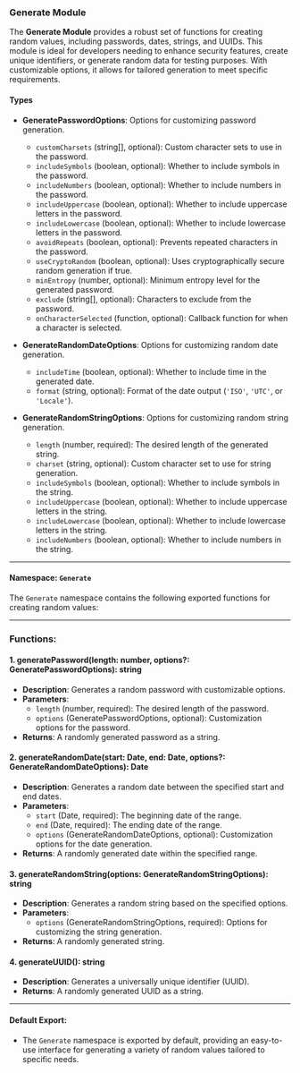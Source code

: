 ### Generate Module

The **Generate Module** provides a robust set of functions for creating random values, including passwords, dates, strings, and UUIDs. This module is ideal for developers needing to enhance security features, create unique identifiers, or generate random data for testing purposes. With customizable options, it allows for tailored generation to meet specific requirements.

#### Types

- **GeneratePasswordOptions**: Options for customizing password generation.
  - `customCharsets` (string[], optional): Custom character sets to use in the password.
  - `includeSymbols` (boolean, optional): Whether to include symbols in the password.
  - `includeNumbers` (boolean, optional): Whether to include numbers in the password.
  - `includeUppercase` (boolean, optional): Whether to include uppercase letters in the password.
  - `includeLowercase` (boolean, optional): Whether to include lowercase letters in the password.
  - `avoidRepeats` (boolean, optional): Prevents repeated characters in the password.
  - `useCryptoRandom` (boolean, optional): Uses cryptographically secure random generation if true.
  - `minEntropy` (number, optional): Minimum entropy level for the generated password.
  - `exclude` (string[], optional): Characters to exclude from the password.
  - `onCharacterSelected` (function, optional): Callback function for when a character is selected.

- **GenerateRandomDateOptions**: Options for customizing random date generation.
  - `includeTime` (boolean, optional): Whether to include time in the generated date.
  - `format` (string, optional): Format of the date output (`'ISO'`, `'UTC'`, or `'Locale'`).

- **GenerateRandomStringOptions**: Options for customizing random string generation.
  - `length` (number, required): The desired length of the generated string.
  - `charset` (string, optional): Custom character set to use for string generation.
  - `includeSymbols` (boolean, optional): Whether to include symbols in the string.
  - `includeUppercase` (boolean, optional): Whether to include uppercase letters in the string.
  - `includeLowercase` (boolean, optional): Whether to include lowercase letters in the string.
  - `includeNumbers` (boolean, optional): Whether to include numbers in the string.

---

#### Namespace: `Generate`

The `Generate` namespace contains the following exported functions for creating random values:

---

### **Functions:**

#### **1. generatePassword(length: number, options?: GeneratePasswordOptions): string**
- **Description**: Generates a random password with customizable options.
- **Parameters**:
  - `length` (number, required): The desired length of the password.
  - `options` (GeneratePasswordOptions, optional): Customization options for the password.
- **Returns**: A randomly generated password as a string.

#### **2. generateRandomDate(start: Date, end: Date, options?: GenerateRandomDateOptions): Date**
- **Description**: Generates a random date between the specified start and end dates.
- **Parameters**:
  - `start` (Date, required): The beginning date of the range.
  - `end` (Date, required): The ending date of the range.
  - `options` (GenerateRandomDateOptions, optional): Customization options for the date generation.
- **Returns**: A randomly generated date within the specified range.

#### **3. generateRandomString(options: GenerateRandomStringOptions): string**
- **Description**: Generates a random string based on the specified options.
- **Parameters**:
  - `options` (GenerateRandomStringOptions, required): Options for customizing the string generation.
- **Returns**: A randomly generated string.

#### **4. generateUUID(): string**
- **Description**: Generates a universally unique identifier (UUID).
- **Returns**: A randomly generated UUID as a string.

---

#### Default Export:
- The `Generate` namespace is exported by default, providing an easy-to-use interface for generating a variety of random values tailored to specific needs.
